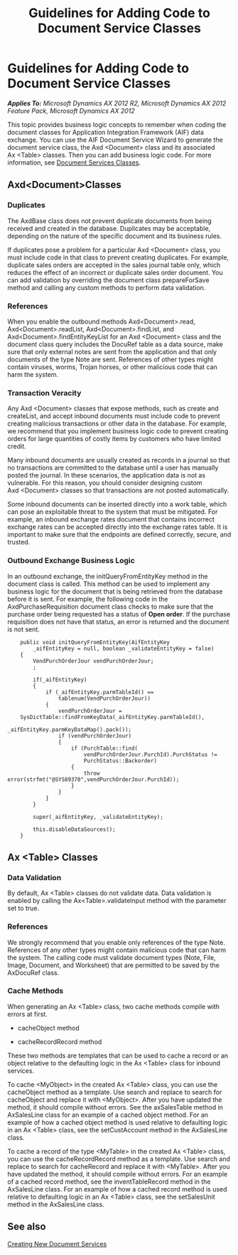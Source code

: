 ﻿---
title: Guidelines for Adding Code to Document Service Classes
TOCTitle: Guidelines for Adding Code to Document Service Classes
ms:assetid: 6acef8bb-5e1e-4642-952a-84c04ef768bb
ms:mtpsurl: https://technet.microsoft.com/en-us/library/Aa653971(v=AX.60)
ms:contentKeyID: 35244790
ms.date: 11/07/2012
mtps_version: v=AX.60
---

# Guidelines for Adding Code to Document Service Classes 


_**Applies To:** Microsoft Dynamics AX 2012 R2, Microsoft Dynamics AX 2012 Feature Pack, Microsoft Dynamics AX 2012_

This topic provides business logic concepts to remember when coding the document classes for Application Integration Framework (AIF) data exchange. You can use the AIF Document Service Wizard to generate the document service class, the Axd \<Document\> class and its associated Ax \<Table\> classes. Then you can add business logic code. For more information, see [Document Services Classes](document-services-classes.md).

## Axd\<Document\>Classes

### Duplicates

The AxdBase class does not prevent duplicate documents from being received and created in the database. Duplicates may be acceptable, depending on the nature of the specific document and its business rules.

If duplicates pose a problem for a particular Axd \<Document\> class, you must include code in that class to prevent creating duplicates. For example, duplicate sales orders are accepted in the sales journal table only, which reduces the effect of an incorrect or duplicate sales order document. You can add validation by overriding the document class prepareForSave method and calling any custom methods to perform data validation.

### References

When you enable the outbound methods Axd\<Document\>.read, Axd\<Document\>.readList, Axd\<Document\>.findList, and Axd\<Document\>.findEntityKeyList for an Axd \<Document\> class and the document class query includes the DocuRef table as a data source, make sure that only external notes are sent from the application and that only documents of the type Note are sent. References of other types might contain viruses, worms, Trojan horses, or other malicious code that can harm the system.

### Transaction Veracity

Any Axd \<Document\> classes that expose methods, such as create and createList, and accept inbound documents must include code to prevent creating malicious transactions or other data in the database. For example, we recommend that you implement business logic code to prevent creating orders for large quantities of costly items by customers who have limited credit.

Many inbound documents are usually created as records in a journal so that no transactions are committed to the database until a user has manually posted the journal. In these scenarios, the application data is not as vulnerable. For this reason, you should consider designing custom Axd \<Document\> classes so that transactions are not posted automatically.

Some inbound documents can be inserted directly into a work table, which can pose an exploitable threat to the system that must be mitigated. For example, an inbound exchange rates document that contains incorrect exchange rates can be accepted directly into the exchange rates table. It is important to make sure that the endpoints are defined correctly, secure, and trusted.

### Outbound Exchange Business Logic

In an outbound exchange, the initQueryFromEntityKey method in the document class is called. This method can be used to implement any business logic for the document that is being retrieved from the database before it is sent. For example, the following code in the AxdPurchaseRequisition document class checks to make sure that the purchase order being requested has a status of **Open order**. If the purchase requisition does not have that status, an error is returned and the document is not sent.
```X++
    public void initQueryFromEntityKey(AifEntityKey 
        _aifEntityKey = null, boolean _validateEntityKey = false)
    {
        VendPurchOrderJour vendPurchOrderJour;
        ;
    
        if(_aifEntityKey)
        {
            if (_aifEntityKey.parmTableId() == 
                tablenum(VendPurchOrderJour))
            {
                vendPurchOrderJour = 
    SysDictTable::findFromKeyData(_aifEntityKey.parmTableId(),
                                  _aifEntityKey.parmKeyDataMap().pack());
                if (vendPurchOrderJour)
                {
                    if (PurchTable::find(
                        vendPurchOrderJour.PurchId).PurchStatus !=
                        PurchStatus::Backorder)
                    {
                        throw error(strfmt("@SYS89370",vendPurchOrderJour.PurchId));
                    }
                }
            }
        }
    
        super(_aifEntityKey, _validateEntityKey);
    
        this.disableDataSources();
    }
```
## Ax \<Table\> Classes

### Data Validation

By default, Ax \<Table\> classes do not validate data. Data validation is enabled by calling the Ax\<Table\>.validateInput method with the parameter set to true.

### References

We strongly recommend that you enable only references of the type Note. References of any other types might contain malicious code that can harm the system. The calling code must validate document types (Note, File, Image, Document, and Worksheet) that are permitted to be saved by the AxDocuRef class.

### Cache Methods

When generating an Ax \<Table\> class, two cache methods compile with errors at first.

  - cacheObject method

  - cacheRecordRecord method

These two methods are templates that can be used to cache a record or an object relative to the defaulting logic in the Ax \<Table\> class for inbound services.

To cache \<MyObject\> in the created Ax \<Table\> class, you can use the cacheObject method as a template. Use search and replace to search for cacheObject and replace it with \<MyObject\>. After you have updated the method, it should compile without errors. See the axSalesTable method in AxSalesLine class for an example of a cached object method. For an example of how a cached object method is used relative to defaulting logic in an Ax \<Table\> class, see the setCustAccount method in the AxSalesLine class.

To cache a record of the type \<MyTable\> in the created Ax \<Table\> class, you can use the cacheRecordRecord method as a template. Use search and replace to search for cacheRecord and replace it with \<MyTable\>. After you have updated the method, it should compile without errors. For an example of a cached record method, see the inventTableRecord method in the AxSalesLine class. For an example of how a cached record method is used relative to defaulting logic in an Ax \<Table\> class, see the setSalesUnit method in the AxSalesLine class.

## See also

[Creating New Document Services](creating-new-document-services.md)

